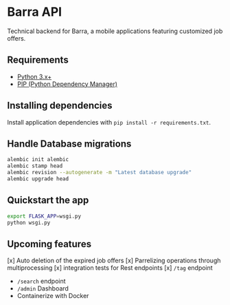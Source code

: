 # Barra API
Technical backend for Barra, a mobile applications featuring customized job offers.

## Requirements
* [Python 3.x+](https://www.python.org/downloads/)
* [PIP (Python Dependency Manager)](https://pip.pypa.io/en/stable/installing/)

## Installing dependencies
Install application dependencies with `pip install -r requirements.txt`.

## Handle Database migrations

```bash
alembic init alembic
alembic stamp head
alembic revision --autogenerate -m "Latest database upgrade"
alembic upgrade head
```

## Quickstart the app
```bash
export FLASK_APP=wsgi.py 
python wsgi.py
```
## Upcoming features 
[x] Auto deletion of the expired job offers
[x] Parrelizing operations through multiprocessing
[x] integration tests for Rest endpoints
[x] `/tag` endpoint
* `/search` endpoint
* `/admin` Dashboard 
* Containerize with Docker